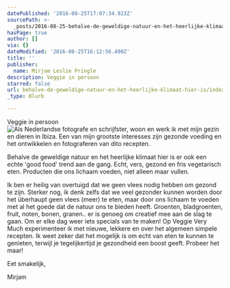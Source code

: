 ```yaml
---
datePublished: '2016-08-25T17:07:34.923Z'
sourcePath: >-
  _posts/2016-08-25-behalve-de-geweldige-natuur-en-het-heerlijke-klimaat-hier-is.md
hasPage: true
author: []
via: {}
dateModified: '2016-08-25T16:12:56.490Z'
title: ''
publisher:
  name: Mirjam Leslie Pringle
description: Veggie in persoon
starred: false
url: behalve-de-geweldige-natuur-en-het-heerlijke-klimaat-hier-is/index.html
_type: Blurb

---
```

Veggie in persoon
![Als Nederlandse fotografe en schrijfster, woon en werk ik met mijn gezin en dieren in Ibiza. Een van mijn grootste interesses zijn gezonde voeding en het ontwikkelen en fotograferen van dito recepten.](https://imgflo.herokuapp.com/graph/vahj1ThiexotieMo/e6b4b0b094914fed054fa47caafccda0/croprotate.jpg?cropheight=2931&cropwidth=2831&degrees=0&input=https%3A%2F%2Fthe-grid-user-content.s3-us-west-2.amazonaws.com%2Fd188c37f-653a-4a15-99b2-9d5df8064bd1.jpg&x=0&y=0)

Behalve de geweldige natuur en het heerlijke klimaat hier is er ook een echte 'good food' trend aan de gang. Echt, vers, gezond en fris vegetarisch eten. Producten die ons lichaam voeden, niet alleen maar vullen.

Ik ben er heilig van overtuigd dat we geen vlees nodig hebben om gezond te zijn. Sterker nog, ik denk zelfs dat we veel gezonder kunnen worden door het überhaupt geen vlees (meer) te eten, maar door ons lichaam te voeden met al het goede dat de natuur ons te bieden heeft. Groenten, bladgroenten, fruit, noten, bonen, granen.. er is genoeg om creatief mee aan de slag te gaan. Om er elke dag weer iets specials van te maken! Op Veggie Very Much experimenteer ik met nieuwe, lekkere en over het algemeen simpele recepten. Ik weet zeker dat het mogelijk is om echt van eten te kunnen te genieten, terwijl je tegelijkertijd je gezondheid een boost geeft. Probeer het maar!

Eet smakelijk,

Mirjam